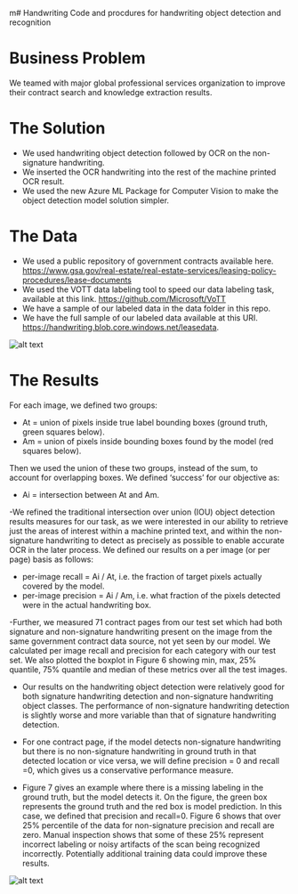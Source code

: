 m# Handwriting
Code and procdures for handwriting object detection and recognition

# Business Problem
We teamed with major global professional services organization to improve their contract search and knowledge extraction results. 

# The Solution
- We used handwriting object detection followed by OCR on the non-signature handwriting.  
- We inserted the OCR handwriting into the rest of the machine printed OCR result.
- We used the new Azure ML Package for Computer Vision to make the object detection model solution simpler.

# The Data
- We used a public repository of government contracts available here. https://www.gsa.gov/real-estate/real-estate-services/leasing-policy-procedures/lease-documents 
- We used the VOTT data labeling tool to speed our data labeling task, available at this link. https://github.com/Microsoft/VoTT
- We have a sample of our labeled data in the data folder in this repo.  
- We have the full sample of our labeled data available at this URI. https://handwriting.blob.core.windows.net/leasedata.   

![alt text](https://github.com/CatalystCode/Handwriting/blob/master/Data/images/sample_contract.png)

# The Results
For each image, we defined two groups:
-	At = union of pixels inside true label bounding boxes (ground truth, green squares below). 
-	Am = union of pixels inside bounding boxes found by the model (red squares below). 

Then we used the union of these two groups, instead of the sum, to account for overlapping boxes. We defined ‘success’ for our objective as: 
-	Ai = intersection between At and Am. 

-We refined the traditional intersection over union (IOU) object detection results measures for our task, as we were interested in our ability to retrieve just the areas of interest within a machine printed text, and within the non-signature handwriting to detect as precisely as possible to enable accurate OCR in the later process.  We defined our results on a per image (or per page) basis as follows:
-	per-image recall = Ai / At, i.e. the fraction of target pixels actually covered by the model.  
-	per-image precision = Ai / Am, i.e. what fraction of the pixels detected were in the actual handwriting box. 

-Further, we measured 71 contract pages from our test set which had both signature and non-signature handwriting present on the image from the same government contract data source, not yet seen by our model.  We calculated per image recall and precision for each category with our test set.  We also plotted the boxplot in Figure 6 showing min, max, 25% quantile, 75% quantile and median of these metrics over all the test images.  

- Our results on the handwriting object detection were relatively good for both signature handwriting detection and non-signature handwriting object classes.  The performance of non-signature handwriting detection is slightly worse and more variable than that of signature handwriting detection. 

- For one contract page, if the model detects non-signature handwriting but there is no non-signature handwriting in ground truth in that detected location or vice versa, we will define precision = 0 and recall =0, which gives us a conservative performance measure. 

- Figure 7 gives an example where there is a missing labeling in the ground truth, but the model detects it. On the figure, the green box represents the ground truth and the red box is model prediction. In this case, we defined that precision and recall=0. Figure 6 shows that over 25% percentile of the data for non-signature precision and recall are zero.  Manual inspection shows that some of these 25% represent incorrect labeling or noisy artifacts of the scan being recognized incorrectly.  Potentially additional training data could improve these results.


![alt text](https://github.com/CatalystCode/Handwriting/blob/master/Data/images/model_results.png)
